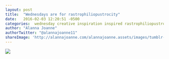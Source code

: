 ```yaml
---
layout: post
title:  "Wednesdays are for rastrophiliopustrocity"
date:   2016-02-03 12:20:51 -0500
categories:  wednesday creative inspiration inspired rastrophiliopustrocity tumblr gif
author: "Alanna Joanne" 
authorTwitter: "@alannajoanne11"
shareImage: 'http://alannajoanne.com/alannajoanne.assets/images/tumblr-rastrophiliopustrocity-wordstuck.gif'
---
```


<a href="http://alannajoanne.com/alannajoanne.assets/images/tumblr-rastrophiliopustrocity-wordstuck.gif">
	<img src="{{ page.shareImage }}"> 

